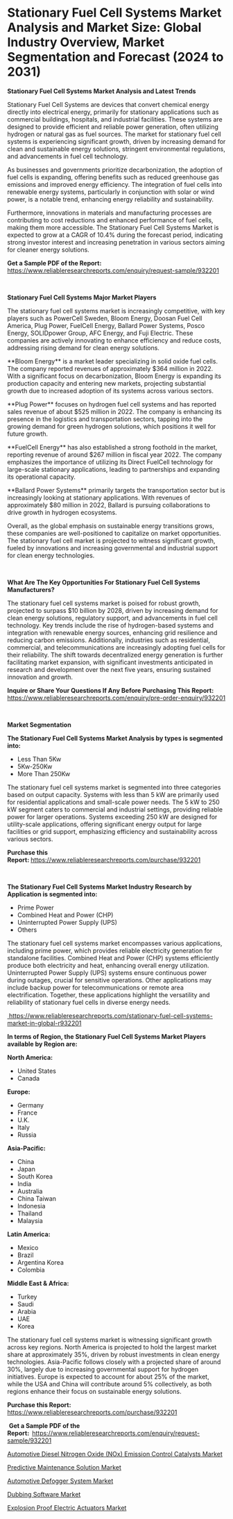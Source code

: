 <p><h1>Stationary Fuel Cell Systems Market Analysis and Market Size: Global Industry Overview, Market Segmentation and Forecast (2024 to 2031)</h1></p><p><strong>Stationary Fuel Cell Systems Market Analysis and Latest Trends</strong></p>
<p><p>Stationary Fuel Cell Systems are devices that convert chemical energy directly into electrical energy, primarily for stationary applications such as commercial buildings, hospitals, and industrial facilities. These systems are designed to provide efficient and reliable power generation, often utilizing hydrogen or natural gas as fuel sources. The market for stationary fuel cell systems is experiencing significant growth, driven by increasing demand for clean and sustainable energy solutions, stringent environmental regulations, and advancements in fuel cell technology.</p><p>As businesses and governments prioritize decarbonization, the adoption of fuel cells is expanding, offering benefits such as reduced greenhouse gas emissions and improved energy efficiency. The integration of fuel cells into renewable energy systems, particularly in conjunction with solar or wind power, is a notable trend, enhancing energy reliability and sustainability. </p><p>Furthermore, innovations in materials and manufacturing processes are contributing to cost reductions and enhanced performance of fuel cells, making them more accessible. The Stationary Fuel Cell Systems Market is expected to grow at a CAGR of 10.4% during the forecast period, indicating strong investor interest and increasing penetration in various sectors aiming for cleaner energy solutions.</p></p>
<p><strong>Get a Sample PDF of the Report:&nbsp;</strong> <a href="https://www.reliableresearchreports.com/enquiry/request-sample/932201">https://www.reliableresearchreports.com/enquiry/request-sample/932201</a></p>
<p>&nbsp;</p>
<p><strong>Stationary Fuel Cell Systems Major Market Players</strong></p>
<p><p>The stationary fuel cell systems market is increasingly competitive, with key players such as PowerCell Sweden, Bloom Energy, Doosan Fuel Cell America, Plug Power, FuelCell Energy, Ballard Power Systems, Posco Energy, SOLIDpower Group, AFC Energy, and Fuji Electric. These companies are actively innovating to enhance efficiency and reduce costs, addressing rising demand for clean energy solutions.</p><p>**Bloom Energy** is a market leader specializing in solid oxide fuel cells. The company reported revenues of approximately $364 million in 2022. With a significant focus on decarbonization, Bloom Energy is expanding its production capacity and entering new markets, projecting substantial growth due to increased adoption of its systems across various sectors.</p><p>**Plug Power** focuses on hydrogen fuel cell systems and has reported sales revenue of about $525 million in 2022. The company is enhancing its presence in the logistics and transportation sectors, tapping into the growing demand for green hydrogen solutions, which positions it well for future growth.</p><p>**FuelCell Energy** has also established a strong foothold in the market, reporting revenue of around $267 million in fiscal year 2022. The company emphasizes the importance of utilizing its Direct FuelCell technology for large-scale stationary applications, leading to partnerships and expanding its operational capacity.</p><p>**Ballard Power Systems** primarily targets the transportation sector but is increasingly looking at stationary applications. With revenues of approximately $80 million in 2022, Ballard is pursuing collaborations to drive growth in hydrogen ecosystems.</p><p>Overall, as the global emphasis on sustainable energy transitions grows, these companies are well-positioned to capitalize on market opportunities. The stationary fuel cell market is projected to witness significant growth, fueled by innovations and increasing governmental and industrial support for clean energy technologies.</p></p>
<p>&nbsp;</p>
<p><strong>What Are The Key Opportunities For Stationary Fuel Cell Systems Manufacturers?</strong></p>
<p><p>The stationary fuel cell systems market is poised for robust growth, projected to surpass $10 billion by 2028, driven by increasing demand for clean energy solutions, regulatory support, and advancements in fuel cell technology. Key trends include the rise of hydrogen-based systems and integration with renewable energy sources, enhancing grid resilience and reducing carbon emissions. Additionally, industries such as residential, commercial, and telecommunications are increasingly adopting fuel cells for their reliability. The shift towards decentralized energy generation is further facilitating market expansion, with significant investments anticipated in research and development over the next five years, ensuring sustained innovation and growth.</p></p>
<p><strong>Inquire or Share Your Questions If Any Before Purchasing This Report:</strong> <a href="https://www.reliableresearchreports.com/enquiry/pre-order-enquiry/932201">https://www.reliableresearchreports.com/enquiry/pre-order-enquiry/932201</a></p>
<p>&nbsp;</p>
<p><strong>Market Segmentation</strong></p>
<p><strong>The Stationary Fuel Cell Systems Market Analysis by types is segmented into:</strong></p>
<p><ul><li>Less Than 5Kw</li><li>5Kw-250Kw</li><li>More Than 250Kw</li></ul></p>
<p><p>The stationary fuel cell systems market is segmented into three categories based on output capacity. Systems with less than 5 kW are primarily used for residential applications and small-scale power needs. The 5 kW to 250 kW segment caters to commercial and industrial settings, providing reliable power for larger operations. Systems exceeding 250 kW are designed for utility-scale applications, offering significant energy output for large facilities or grid support, emphasizing efficiency and sustainability across various sectors.</p></p>
<p><strong>Purchase this Report:&nbsp;</strong><a href="https://www.reliableresearchreports.com/purchase/932201">https://www.reliableresearchreports.com/purchase/932201</a></p>
<p>&nbsp;</p>
<p><strong>The Stationary Fuel Cell Systems Market Industry Research by Application is segmented into:</strong></p>
<p><ul><li>Prime Power</li><li>Combined Heat and Power (CHP)</li><li>Uninterrupted Power Supply (UPS)</li><li>Others</li></ul></p>
<p><p>The stationary fuel cell systems market encompasses various applications, including prime power, which provides reliable electricity generation for standalone facilities. Combined Heat and Power (CHP) systems efficiently produce both electricity and heat, enhancing overall energy utilization. Uninterrupted Power Supply (UPS) systems ensure continuous power during outages, crucial for sensitive operations. Other applications may include backup power for telecommunications or remote area electrification. Together, these applications highlight the versatility and reliability of stationary fuel cells in diverse energy needs.</p></p>
<p><a href="https://www.reliableresearchreports.com/stationary-fuel-cell-systems-market-in-global-r932201">&nbsp;https://www.reliableresearchreports.com/stationary-fuel-cell-systems-market-in-global-r932201</a></p>
<p><strong>In terms of Region, the Stationary Fuel Cell Systems Market Players available by Region are:</strong></p>
<p>
    <p> <strong> North America: </strong>
        <ul>
            <li>United States</li>
            <li>Canada</li>
        </ul>
        </p> 
    <p> <strong> Europe: </strong>
        <ul>
            <li>Germany</li>
            <li>France</li>
            <li>U.K.</li>
            <li>Italy</li>
            <li>Russia</li>
        </ul>
        </p> 
    <p> <strong> Asia-Pacific: </strong>
        <ul>
            <li>China</li>
            <li>Japan</li>
            <li>South Korea</li>
            <li>India</li>
            <li>Australia</li>
            <li>China Taiwan</li>
            <li>Indonesia</li>
            <li>Thailand</li>
            <li>Malaysia</li>
        </ul>
        </p> 
    <p> <strong> Latin America: </strong>
        <ul>
            <li>Mexico</li>
            <li>Brazil</li>
            <li>Argentina Korea</li>
            <li>Colombia</li>
        </ul>
        </p> 
    <p> <strong> Middle East & Africa: </strong>
        <ul>
            <li>Turkey</li>
            <li>Saudi</li>
            <li>Arabia</li>
            <li>UAE</li>
            <li>Korea</li>
        </ul>
    </p>
    </p>
<p><p>The stationary fuel cell systems market is witnessing significant growth across key regions. North America is projected to hold the largest market share at approximately 35%, driven by robust investments in clean energy technologies. Asia-Pacific follows closely with a projected share of around 30%, largely due to increasing governmental support for hydrogen initiatives. Europe is expected to account for about 25% of the market, while the USA and China will contribute around 5% collectively, as both regions enhance their focus on sustainable energy solutions.</p></p>
<p><strong>Purchase this Report: </strong><a href="https://www.reliableresearchreports.com/purchase/932201">https://www.reliableresearchreports.com/purchase/932201</a></p>
<p>&nbsp;<strong>Get a Sample PDF of the Report:&nbsp;&nbsp;</strong><a href="https://www.reliableresearchreports.com/enquiry/request-sample/932201">https://www.reliableresearchreports.com/enquiry/request-sample/932201</a></p>
<p><strong></strong></p>
<p><p><a href="https://issuu.com/reportprime-2/docs/automotive-diesel-nitrogen-oxide-no_acc46ced408c34">Automotive Diesel Nitrogen Oxide (NOx) Emission Control Catalysts Market</a></p><p><a href="https://www.linkedin.com/pulse/global-predictive-maintenance-solution-market-landscape-future-b1ihe?trackingId=5WYWpV2SQ8mKdOPNPFs4EQ%3D%3D">Predictive Maintenance Solution Market</a></p><p><a href="https://issuu.com/reportprime-2/docs/automotive-defogger-system-market-s_4549905813d971">Automotive Defogger System Market</a></p><p><a href="https://www.linkedin.com/pulse/dubbing-software-industry-analysis-report-its-market-size-growing-atlse?trackingId=JdBvKShqRcuFFrTPhZ4jGA%3D%3D">Dubbing Software Market</a></p><p><a href="https://github.com/AbbasMahmud554/Market-Research-Report-List-1/blob/main/explosion-proof-electric-actuators-market.md">Explosion Proof Electric Actuators Market</a></p></p>